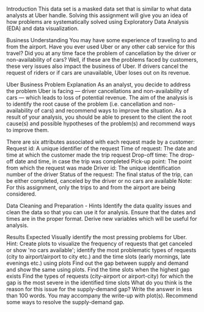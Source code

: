 Introduction
This data set is a masked data set that is similar to what data analysts at Uber handle. Solving this assignment will give you an idea of how problems are systematically solved using Exploratory Data Analysis (EDA) and data visualization.

Business Understanding
You may have some experience of traveling to and from the airport. Have you ever used Uber or any other cab service for this travel? Did you at any time face the problem of cancellation by the driver or non-availability of cars?
Well, if these are the problems faced by customers, these very issues also impact the business of Uber. If drivers cancel the request of riders or if cars are unavailable, Uber loses out on its revenue.

Uber Business Problem Explanation
As an analyst, you decide to address the problem Uber is facing — driver cancellations and non-availability of cars — which leads to loss of potential revenue.
The aim of the analysis is to identify the root cause of the problem (i.e. cancellation and non-availability of cars) and recommend ways to improve the situation. As a result of your analysis, you should be able to present to the client the root cause(s) and possible hypotheses of the problem(s) and recommend ways to improve them.  

There are six attributes associated with each request made by a customer:
Request id: A unique identifier of the request
Time of request: The date and time at which the customer made the trip request
Drop-off time: The drop-off date and time, in case the trip was completed 
Pick-up point: The point from which the request was made
Driver id: The unique identification number of the driver
Status of the request: The final status of the trip, can be either completed, canceled by the driver or no cars are available
Note: For this assignment, only the trips to and from the airport are being considered.

Data Cleaning and Preparation - Hints
Identify the data quality issues and clean the data so that you can use it for analysis.
Ensure that the dates and times are in the proper format. Derive new variables which will be useful for analysis.

Results Expected
Visually identify the most pressing problems for Uber. 
Hint: Create plots to visualize the frequency of requests that get canceled or show 'no cars available'; identify the most problematic types of requests (city to airport/airport to city etc.) and the time slots (early mornings, late evenings etc.) using plots
Find out the gap between supply and demand and show the same using plots.
Find the time slots when the highest gap exists
Find the types of requests (city-airport or airport-city) for which the gap is the most severe in the identified time slots
What do you think is the reason for this issue for the supply-demand gap? Write the answer in less than 100 words. You may accompany the write-up with plot(s).
Recommend some ways to resolve the supply-demand gap.
 
